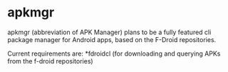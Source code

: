 # apkmgr
apkmgr (abbreviation of APK Manager) plans to be a fully featured cli package manager for Android apps, based on the F-Droid repositories.

Current requirements are:
*fdroidcl (for downloading and querying APKs from the f-droid repositories)
